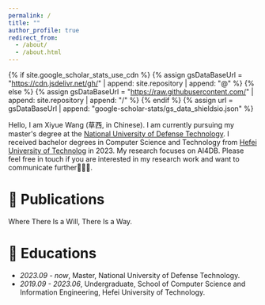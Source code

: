 ```yaml
---
permalink: /
title: ""
author_profile: true
redirect_from: 
  - /about/
  - /about.html
---
```


{% if site.google_scholar_stats_use_cdn %}
{% assign gsDataBaseUrl = "https://cdn.jsdelivr.net/gh/" | append: site.repository | append: "@" %}
{% else %}
{% assign gsDataBaseUrl = "https://raw.githubusercontent.com/" | append: site.repository | append: "/" %}
{% endif %}
{% assign url = gsDataBaseUrl | append: "google-scholar-stats/gs_data_shieldsio.json" %}

<span class='anchor' id='about-me'></span> 

Hello, I am Xiyue Wang (草西, in Chinese).
I am currently pursuing my master's degree at the  [National University of Defense Technology](https://www.nudt.edu.cn/).
I received bachelor degrees in Computer Science and Technology from [Hefei University of Technolog](https://www.hfut.edu.cn/) in 2023.
My research focuses on AI4DB. 
Please feel free in touch if you are interested in my research work and want to communicate further🥰🥰🥰.


# 📝 Publications 
Where There Is a Will, There Is a Way.

# 📖 Educations
- *2023.09 - now*, Master, National University of Defense Technology. 
- *2019.09 - 2023.06*, Undergraduate, School of Computer Science and Information Engineering, Hefei University of Technology.



